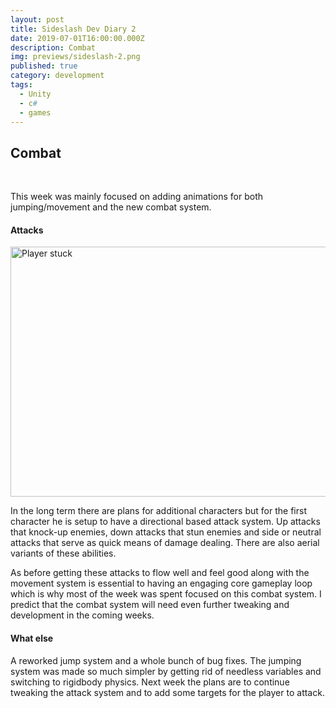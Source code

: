 ```yaml
---
layout: post
title: Sideslash Dev Diary 2
date: 2019-07-01T16:00:00.000Z
description: Combat
img: previews/sideslash-2.png
published: true
category: development
tags:
  - Unity
  - c#
  - games
---
```

## Combat
<br>

This week was mainly focused on adding animations for both jumping/movement and the new combat system.



#### Attacks

<img src="/SamHibb.github.io/images/sideslash-combat.png" alt="Player stuck" width="700" height="400">

<br>

In the long term there are plans for additional characters but for the first character he is setup to have a directional based attack system. Up attacks that knock-up enemies, down attacks that stun enemies and side or neutral attacks that serve as quick means of damage dealing. There are also aerial variants of these abilities.

As before getting these attacks to flow well and feel good along with the movement system is essential to having an engaging core gameplay loop which is why most of the week was spent focused on this combat system. I predict that the combat system will need even further tweaking and development in the coming weeks.



#### What else

A reworked jump system and a whole bunch of bug fixes. The jumping system was made so much simpler by getting rid of needless variables and switching to rigidbody physics. Next week the plans are to continue tweaking the attack system and to add some targets for the player to attack.

